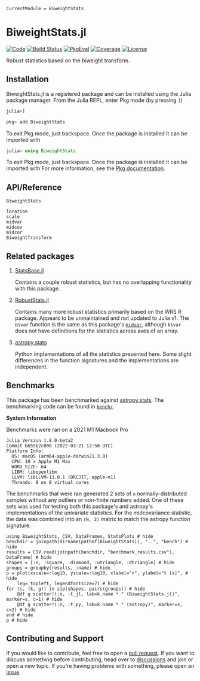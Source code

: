 ```@meta
CurrentModule = BiweightStats
```

# BiweightStats.jl

[![Code](https://img.shields.io/badge/Code-GitHub-black.svg)](https://github.com/mileslucas/BiweightStats.jl)
[![Build Status](https://github.com/mileslucas/BiweightStats.jl/actions/workflows/CI.yml/badge.svg?branch=main)](https://github.com/mileslucas/BiweightStats.jl/actions/workflows/CI.yml?query=branch%3Amain)
[![PkgEval](https://juliaci.github.io/NanosoldierReports/pkgeval_badges/B/BiweightStats.svg)](https://juliaci.github.io/NanosoldierReports/pkgeval_badges/report.html)
[![Coverage](https://codecov.io/gh/mileslucas/BiweightStats.jl/branch/main/graph/badge.svg)](https://codecov.io/gh/mileslucas/BiweightStats.jl)
[![License](https://img.shields.io/github/license/mileslucas/BiweightStats.jl?color=yellow)](https://github.com/mileslucas/BiweightStats.jl/blob/main/LICENSE)

Robust statistics based on the biweight transform.

## Installation

BiweightStats.jl is a registered package and can be installed using the Julia package manager. From the Julia REPL, enter Pkg mode (by pressing `]`)

```julia
julia>]

pkg> add BiweightStats
```


To exit Pkg mode, just backspace. Once the package is installed it can be imported with

```julia
julia> using BiweightStats
```

To exit Pkg mode, just backspace. Once the package is installed it can be imported with
For more information, see the [Pkg documentation](https://docs.julialang.org/en/v1/stdlib/Pkg/).

## API/Reference

```@docs
BiweightStats
```

```@docs
location
scale
midvar
midcov
midcor
BiweightTransform
```

## Related packages

1. [StatsBase.jl](https://github.com/JuliaStats/StatsBase.jl)

    Contains a couple robust statistics, but has no overlapping functionality with this package.

2. [RobustStats.jl](https://github.com/mrxiaohe/RobustStats.jl)

    Contains many more robust statistics primarily based on the WRS R package. Appears to be unmaintained and not updated to Julia v1. The `bivar` function is the same as this package's [`midvar`](@ref), although `bivar` does not have definitions for the statistics across axes of an array.

3. [astropy.stats](https://github.com/astropy/astropy)

    Python implementations of all the statistics presented here. Some slight differences in the function signatures and the implementations are independent.

## Benchmarks

This package has been benchmarked against [astropy.stats](https://github.com/astropy/astropy). The benchmarking code can be found in [`bench/`](https://github.com/mileslucas/BiweightStats.jl/tree/main/bench).

**System Information**

Benchmarks were ran on a 2021 M1 Macbook Pro

```
Julia Version 1.8.0-beta2
Commit b655b2c008 (2022-03-21 12:50 UTC)
Platform Info:
  OS: macOS (arm64-apple-darwin21.3.0)
  CPU: 10 × Apple M1 Max
  WORD_SIZE: 64
  LIBM: libopenlibm
  LLVM: libLLVM-13.0.1 (ORCJIT, apple-m1)
  Threads: 8 on 8 virtual cores
```

The benchmarks that were ran generated 2 sets of ``n`` normally-distributed samples without any outliers or non-finite numbers added. One of these sets was used for testing both this package's and astropy's implementations of the univariate statistics. For the midcovariance statistic, the data was combined into an ``(N, 2)`` matrix to match the astropy function signature.

```@example bench
using BiweightStats, CSV, DataFrames, StatsPlots # hide
benchdir = joinpath(dirname(pathof(BiweightStats)), "..", "bench") # hide
results = CSV.read(joinpath(benchdir, "benchmark_results.csv"), DataFrame) # hide
shapes = [:o, :square, :diamond, :utriangle, :dtriangle] # hide
groups = groupby(results, :name) # hide
p = plot(xscale=:log10, yscale=:log10, xlabel="n", ylabel="t [s]", # hide
    leg=:topleft, legendfontsize=7) # hide
for (s, (k, g)) in zip(shapes, pairs(groups)) # hide
    @df g scatter!(:n, :t_jl, lab=k.name * " (BiweightStats.jl)", marker=s, c=1) # hide
    @df g scatter!(:n, :t_py, lab=k.name * " (astropy)", marker=s, c=2) # hide
end # hide
p # hide
```


## Contributing and Support

If you would like to contribute, feel free to open a [pull request](https://github.com/mileslucas/BiweightStats.jl/pulls). If you want to discuss something before contributing, head over to [discussions](https://github.com/mileslucas/BiweightStats.jl/discussions) and join or open a new topic. If you're having problems with something, please open an [issue](https://github.com/mileslucas/BiweightStats.jl/issues).
